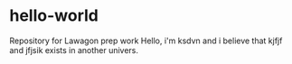 # hello-world
Repository for Lawagon prep work
Hello, i'm ksdvn and i believe that kjfjf and jfjsik exists in another univers.
